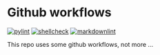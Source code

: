 # Github workflows

[![pylint](https://github.com/andreasschulze/workflows/actions/workflows/pylint.yml/badge.svg)](https://github.com/andreasschulze/workflows/actions/workflows/pylint.yml)
[![shellcheck](https://github.com/andreasschulze/workflows/actions/workflows/shellcheck.yml/badge.svg)](https://github.com/andreasschulze/workflows/actions/workflows/shellcheck.yml)
[![markdownlint](https://github.com/andreasschulze/workflows/actions/workflows/markdownlint.yml/badge.svg)](https://github.com/andreasschulze/workflows/actions/workflows/markdownlint.yml)

This repo uses some github workflows, not more ...
